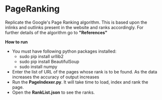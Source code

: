 # PageRanking

Replicate the Google's Page Ranking algorithm. This is based upon the inlinks and outlinks present in the website and 
ranks accordingly. For further details of the algorithm go to **"References"**

**How to run**

- You must have following python packages installed:
   - sudo pip install urllib2
   - sudo pip install BeautifulSoup
   - sudo install numpy
- Enter the list of URL of the pages whose rank is to be found. As the data increases the accuracy of output increases
- Run the **PageIndexer.py**. It will take time to load, index and rank the page.
- Open the **RankList.json** to see the ranks.

